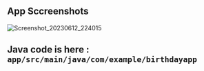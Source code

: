 
## App Sccreenshots


![Screenshot_20230612_224015](https://github.com/BoiAkay/welcome_android_app/assets/82391654/03728878-d536-4385-98af-26f51ed4791a)



## Java code is here : `app/src/main/java/com/example/birthdayapp`
